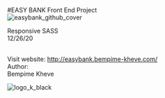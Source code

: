 #EASY BANK  Front End Project<br>
![easybank_github_cover](https://user-images.githubusercontent.com/59140742/166146566-1ee67b48-b4e9-426f-a78c-dd9b74dd1605.png)

Responsive SASS<br>
12/26/20<br><br>

Visit website: http://easybank.bempime-kheve.com/<br>
Author:<br>
Bempime Kheve<br>

![logo_k_black](https://user-images.githubusercontent.com/59140742/166146815-ef715f5c-a132-4cd2-98c3-b29d76302356.png)
